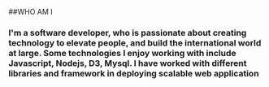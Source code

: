 ##WHO AM I
###  I'm a software developer, who is passionate about creating technology to elevate people, and build the international world at large. Some technologies I enjoy working with include Javascript, Nodejs, D3, Mysql. I have worked with different libraries and framework in deploying scalable web application
